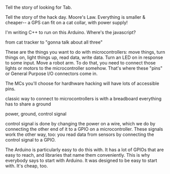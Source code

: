 Tell the story of looking for Tab.

Tell the story of the hack day. Moore's Law. Everything is smaller & cheaper-- a GPS can fit on a cat collar, with power supply!

I'm writing C++ to run on this Arduino. Where's the javascript?


from cat tracker to "gonna talk about all three"


These are the things you want to do with microcontrollers: move things, turn things on, light things up, read data, write data. Turn an LED on in response to some input. Move a robot arm. To do that, you need to connect those lights or motors to the microcontroller somehow.  That's where these "pins" or General Purpose I/O connectors come in.

The MCs you'll choose for hardhware hacking will have lots of accessible pins.


classic way to connect to microcontrollers is with a breadboard
everything has to share a ground

power, ground, control signal

control signal is done by changing the power on a wire, which we do by connecting the other end of it to a GPIO on a microcontroller. These signals work the other way, too: you read data from sensors by connecting the control signal to a GPIO.

The Arduino is particularly easy to do this with. It has a lot of GPIOs that are easy to reach, and libraries that name them conveniently. This is why everybody says to start with Arduino. It was designed to be easy to start with. It's cheap, too.
